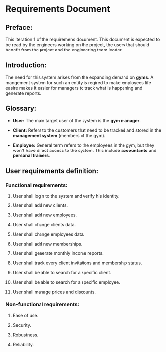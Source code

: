 # Requirements Document

## Preface:

This iteration **1** of the requiremens document. This document is expected to be read by the engineers working on the project, the users that should benefit from the project and the engineering team leader.

## Introduction:

The need for this system arises from the expanding demand on **gyms**. A mangement system for such an entity is reqired to make employees life easire makes it easier for managers to track what is happening and generate reports. 

## Glossary:

- **User:** The main target user of the system is the **gym manager**.

- **Client:** Refers to the customers that need to be tracked and stored in the **management system** (members of the gym).

- **Employee:** General term refers to the employees in the gym, but they won't have direct access to the system. This include **accountants** and **personal trainers**.

## User requirements definition:

### Functional requirements:

1. User shall login to the system and verify his identity.

2. User shall add new clients.

3. User shall add new employees.

4. User shall change clients data.

5. User shall change employees data.

6. User shall add new memberships. 

7. User shall  generate monthly income reports.

8. User shall track every client invitations and membership status.

9. User shall be able to search for a specific client.

10. User shall be able to search for a specific employee.

11. User shall manage prices and discounts.

### Non-functional requirements:

1. Ease of use.

2. Security.

3. Robustness.

4. Reliability.


